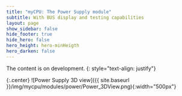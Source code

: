 ```yaml
---
title: "myCPU: The Power Supply module"
subtitle: With BUS display and testing capabilities 
layout: page
show_sidebar: false
hide_footer: true
hide_hero: false
hero_height: hero-minHeigth
hero_darken: false
---
```

The content is on development.
{: style="text-align: justify"}

{:.center}
![Power Supply 3D view]({{ site.baseurl }}/img/mycpu/modules/power/Power_3DView.png){:width="500px"}